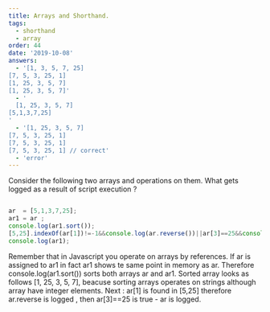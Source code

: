 ```yaml
---
title: Arrays and Shorthand.
tags:
  - shorthand
  - array
order: 44
date: '2019-10-08'
answers: 
  - '[1, 3, 5, 7, 25]
[7, 5, 3, 25, 1]
[1, 25, 3, 5, 7]
[1, 25, 3, 5, 7]'
  - '
  [1, 25, 3, 5, 7]
[5,1,3,7,25]
'
  - '[1, 25, 3, 5, 7]
[7, 5, 3, 25, 1]
[7, 5, 3, 25, 1]
[7, 5, 3, 25, 1] // correct'
  - 'error'
---
```


Consider the following two arrays and operations on them. What gets logged as a result of script execution ?

```javascript

ar  = [5,1,3,7,25];
ar1 = ar ;
console.log(ar1.sort());
[5,25].indexOf(ar[1])!=-1&&console.log(ar.reverse())||ar[3]==25&&console.log(ar);
console.log(ar1);


```

<!-- explanation -->

Remember that in Javascript you operate on arrays by references. If ar is assigned to ar1 in fact ar1 shows te same point in memory as ar. 
Therefore console.log(ar1.sort()) sorts both arrays ar and ar1.
Sorted array looks as follows [1, 25, 3, 5, 7], beacuse sorting arrays operates on strings although array have integer elements. 
Next : ar[1] is found in [5,25] therefore ar.reverse is logged , then ar[3]==25 is true - ar is logged.
